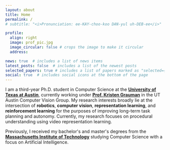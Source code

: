 ```yaml
---
layout: about
title: Home
permalink: /
# subtitle: "<i>Pronunciation: ee-KAY-choo-koo DAN-yul uh-DEB-ee</i>"

profile:
  align: right
  image: prof_pic.jpg
  image_circular: false # crops the image to make it circular
  address: 

news: true  # includes a list of news items
latest_posts: false  # includes a list of the newest posts
selected_papers: true # includes a list of papers marked as "selected={true}"
social: true  # includes social icons at the bottom of the page
---
```

I am a third-year Ph.D. student in Computer Science at the <b>[University of Texas at Austin](https://www.cs.utexas.edu/)</b>, currently working under <b>[Prof. Kristen Grauman](https://www.cs.utexas.edu/~grauman/)</b> in the UT Austin Computer Vision Group. My research interests broadly lie at the intersection of <b>robotics</b>, <b>computer vision</b>, <b>representation learning</b>, and <b>reinforcement learning</b> for the purposes of improving long-term task planning and autonomy. Currently, my research focuses on procedural understanding using video representation learning. 


Previously, I received my bachelor's and master's degrees from the <b>[Massachusetts Institute of Technology](https://web.mit.edu/)</b> studying Computer Science with a focus on Artificial Intelligence.
